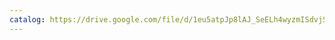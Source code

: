 ```yaml
---
catalog: https://drive.google.com/file/d/1eu5atpJp8lAJ_SeELh4wyzmISdvjSchU/view?usp=sharing
---
```

